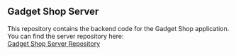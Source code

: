 ## Gadget Shop Server

This repository contains the backend code for the Gadget Shop application. You can find the server repository here:  
[Gadget Shop Server Repository](https://github.com/Muntahamasuma/Gadget_Shop_server)
